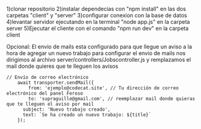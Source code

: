 1)clonar repositorio
2)instalar dependecias con "npm install" en las dos carpetas "client" y "server"
3)configurar conexion con la base de datos 
4)levantar servidor ejecutando en la terminal "node app.js" en la carpeta server
5)Ejecutar el cliente con el comando "npm run dev" en la carpeta client

Opcional: 
El envio de mails esta configurado para que llegue un aviso a la hora de agregar un nuevo trabajo para configurar el envio de mails nos 
dirigimos al archivo server/controllers/Jobscontroller.js y remplazamos el mail donde quieres que te lleguen los avisos

```
// Envío de correo electrónico
    await transporter.sendMail({
        from: 'ejemplo@codecat.site', // Tu dirección de correo electrónico del panel Feroso
        to: 'supraguille@gmail.com', // reemplazar mail donde quieras que te lleguen el aviso por mail
      subject: 'Nuevo trabajo creado',
      text: `Se ha creado un nuevo trabajo: ${title}`
    });
```
